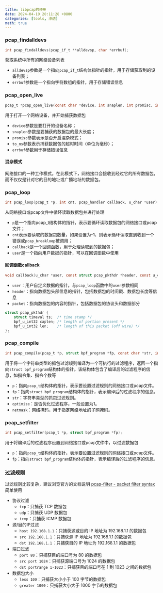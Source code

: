 ```yaml
---
title: libpcap的使用
date: 2024-04-10 20:11:28 +0800
categories: [tools, 渗透]
math: true
---
```



### pcap_findalldevs
```c
int pcap_findalldevs(pcap_if_t **alldevsp, char *errbuf);
```
获取系统中所有的网络设备列表
- `alldevsp`参数是一个指向`pcap_if_t`结构体指针的指针，用于存储获取到的设备列表；
- `errbuf`参数是一个指向字符数组的指针，用于存储错误信息

### pcap_open_live
```c
pcap_t *pcap_open_live(const char *device, int snaplen, int promisc, int to_ms, char *errbuf);
```
用于打开一个网络设备，并开始捕获数据包
- `device`参数是要打开的设备名称；
- `snaplen`参数是要捕获的数据包的最大长度；
- `promisc`参数表示是否开启混杂模式；
- `to_ms`参数表示捕获数据包的超时时间（单位为毫秒）；
- `errbuf`参数用于存储错误信息

#### 混杂模式
网络接口的一种工作模式。在此模式下，网络接口会接收到经过它的所有数据包，而不仅仅是针对它的目的地址或广播地址的数据包。

### pcap_loop
```c
int pcap_loop(pcap_t *p, int cnt, pcap_handler callback, u_char *user);
```
从网络接口或pcap文件中循环读取数据包并进行处理
- `p`是一个指向pcap_t结构体的指针，表示要循环读取数据包的网络接口或pcap文件；
- `cnt`表示要读取的数据包数量，如果设置为-1，则表示循环读取直到收到一个错误或`pcap_breakloop`被调用；
- `callback`是一个回调函数，用于处理读取到的数据包；
- `user`是一个指向用户数据的指针，可以在回调函数中使用

#### 回调函数callback
```c
void callback(u_char *user, const struct pcap_pkthdr *header, const u_char *packet);
```
- `user`：用户自定义数据的指针，与`pcap_loop`函数中的`user`参数相同
- `header`：指向数据包头部信息的指针，包括数据包的时间戳、数据包长度等信息
- `packet`：指向数据包的内容的指针，包括数据包的协议头和数据部分
```c
struct pcap_pkthdr {
    struct timeval ts;  /* time stamp */
    bpf_u_int32 caplen; /* length of portion present */
    bpf_u_int32 len;    /* length of this packet (off wire) */
};
```


### pcap_compile
```c
int pcap_compile(pcap_t *p, struct bpf_program *fp, const char *str, int optimize, bpf_u_int32 netmask);
```
用于将一个字符串类型的抓包过滤规则编译为一个可执行的过滤程序，返回一个指向`struct bpf_program`结构体的指针。该结构体包含了编译后的过滤程序的信息，如指令集、指令个数等
- `p`：指向`pcap_t`结构体的指针，表示要设置过滤规则的网络接口或pcap文件。
- `fp`：指向`struct bpf_program`结构体的指针，表示编译后的过滤程序的信息。
- `str`：字符串类型的抓包过滤规则。
- `optimize`：是否优化过滤程序，一般设置为1。
- `netmask`：网络掩码，用于指定网络地址的子网掩码。

### pcap_setfilter
```c
int pcap_setfilter(pcap_t *p, struct bpf_program *fp);
```
用于将编译后的过滤程序设置到网络接口或pcap文件中，以过滤数据包
- `p`：指向`pcap_t`结构体的指针，表示要设置过滤规则的网络接口或pcap文件。
- `fp`：指向`struct bpf_program`结构体的指针，表示编译后的过滤程序的信息。


### 过滤规则

过滤规则比较复杂，建议浏览官方的文档说明
[pcap-filter - packet filter syntax](https://www.tcpdump.org/manpages/pcap-filter.7.html)
简单使用
- 协议过滤
	- `tcp`：只捕获 TCP 数据包
	- `udp`：只捕获 UDP 数据包
	- `icmp`：只捕获 ICMP 数据包
- 源/目的IP过滤
	- `host 192.168.1.1`：只捕获源或目的 IP 地址为 192.168.1.1 的数据包
	- `src 192.168.1.1`：只捕获源 IP 地址为 192.168.1.1 的数据包
	- `dst 192.168.1.1`：只捕获目的 IP 地址为 192.168.1.1 的数据包
- 端口过滤
	- `port 80`：只捕获目的端口号为 80 的数据包
	- `src port 1024`：只捕获源端口号为 1024 的数据包
	- `dst portrange 1-1023`：只捕获目的端口号在 1 到 1023 之间的数据包
- 数据包大小
	- `less 100`：只捕获大小小于 100 字节的数据包
	- `greater 1000`：只捕获大小大于 1000 字节的数据包
